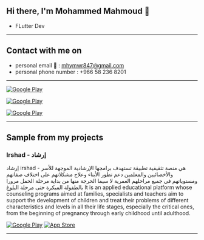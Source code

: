 <h2> Hi there, I'm Mohammed Mahmoud 👋 </h2>

- FLutter Dev

<hr>

<h2> Contact with me on </h2>

- personal email 📨 : mhymwr847@gmail.com
- personal phone number : +966 58 236 8201
 
<hr>

<p> <a href="https://twitter.com/dVv0h9EgfoEOK62" target="_blank"><img alt="Google Play" src="https://img.shields.io/badge/Twitter-4267B2.svg?style=for-the-badge&logo=twitter&logoColor=white" /></a>

<p> <a href="https://www.facebook.com/profile.php?id=100056578988785" target="_blank"><img alt="Google Play" src="https://img.shields.io/badge/Facebook-4267B2.svg?style=for-the-badge&logo=facebook&logoColor=white" /></a>
  
  <p> <a href="https://www.linkedin.com/in/mohammed-mahmoud-a91b69220/" target="_blank"><img alt="Google Play" src="https://img.shields.io/badge/Linkedin-4267B2.svg?style=for-the-badge&logo=linkedin&logoColor=white" /></a>
 
<hr>

<h2> Sample from my projects </h2>

### Irshad - إرشاد

إرشاد irshad - 
هي منصة تثقيفية تطبيقة تستهدف برامجها الإرشادية الموجهة للأسر والأخصائيين والمعلمين دعم تطور الأبناء وعلاج مشكلاتهم على اختلاف صفاتهم ومستوياتهم في جميع مراحلهم العمرية لا سيما الحرجة منها من بداية مرحلة الحمل مرورا بالطفولة المبكرة حتى مرحلة البلوغ
It is an applied educational platform whose counseling programs aimed at families, specialists and teachers aim to support the development of children and treat their problems of different characteristics and levels in all their life stages, especially the critical ones, from the beginning of pregnancy through early childhood until adulthood.

<p><a href="https://play.google.com/store/apps/details?id=wed.notunot.irhad&hl=ar&gl=US" target="_blank"><img alt="Google Play" src="https://img.shields.io/badge/Get%20it%20on%20google%20play-blue.svg?style=for-the-badge&logo=google-play" /></a> <a href="https://apps.apple.com/sa/app/%D8%A5%D8%B1%D8%B4%D8%A7%D8%AF/id6449191134" target="_blank"><img alt="App Store" src="https://img.shields.io/badge/Get%20it%20on%20app%20store-black.svg?style=for-the-badge&logo=app-store&logoColor=white" /></a><p>

<hr>

<!--
**mohammed-haimour/mohammed-haimour** is a ✨ _special_ ✨ repository because its `README.md` (this file) appears on your GitHub profile.

Here are some ideas to get you started:

- 🔭 I’m currently working on ...
- 🌱 I’m currently learning ...
- 👯 I’m looking to collaborate on ...
- 🤔 I’m looking for help with ...
- 💬 Ask me about ...
- 📫 How to reach me: ...
- 😄 Pronouns: ...
- ⚡ Fun fact: ...
-->
